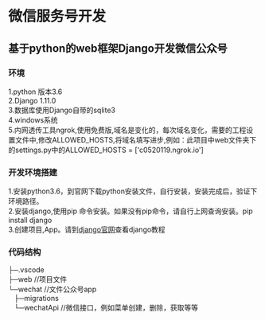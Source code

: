 # 微信服务号开发
## 基于python的web框架Django开发微信公众号

### 环境
1.python 版本3.6  
2.Django 1.11.0  
3.数据库使用Django自带的sqlite3  
4.windows系统  
5.内网透传工具ngrok,使用免费版,域名是变化的，每次域名变化，需要的工程设置文件中,修改ALLOWED_HOSTS,将域名填写进步,例如：此项目中web文件夹下的settings.py中的ALLOWED_HOSTS = ['c0520119.ngrok.io']

### 开发环境搭建
1.安装python3.6，到官网下载python安装文件，自行安装，安装完成后，验证下环境路径。  
2.安装django,使用pip 命令安装。如果没有pip命令，请自行上网查询安装。pip install django  
3.创建项目,App。请到[django官网](https://docs.djangoproject.com/zh-hans/2.0/)查看django教程    

### 代码结构
├─.vscode  
├─web  //项目文件  
└─wechat  //文件公众号app  
&nbsp;&nbsp; ├─migrations  
&nbsp;&nbsp; └─wechatApi  //微信接口，例如菜单创建，删除，获取等等




